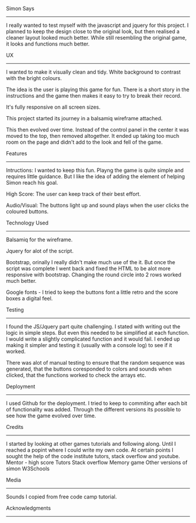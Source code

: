 Simon Says
*****
I really wanted to test myself with the javascript and jquery for this project. 
I planned to keep the design close to the original look, but then realised a cleaner layout looked much better. 
While still resembling the original game, it looks and functions much better. 

UX
*****
I wanted to make it visually clean and tidy. White background to contrast with the bright colours.

The idea is the user is playing this game for fun. There is a short story in the instructions and the game then makes it easy to try to break their record.

It's fully responsive on all screen sizes.

This project started its journey in a balsamiq wireframe attached. 

This then evolved over time. Instead of the control panel in the center it was moved to the top, then removed altogether. It ended up taking too much room on the page and didn't add to the look and fell of the game. 

Features
****
Intructions: I wanted to keep this fun. Playng the game is quite simple and requires little guidance. But I like the idea of adding the element of helping Simon reach his goal.

High Score: The user can keep track of their best effort.

Audio/Visual: The buttons light up and sound plays when the user clicks the coloured buttons.


Technology Used
****
Balsamiq for the wireframe.

Jquery for alot of the script.

Bootstrap, orinally I really didn't make much use of the it. But once the script was complete I went back and fixed the HTML to be alot more
responsive with bootstrap. Changing the round circle into 2 rows worked much better.

Google fonts - I tried to keep the buttons font a little retro and the score boxes a digital feel. 


Testing
****
I found the JS/Jquery part quite challenging. I stated with writing out the logic in simple steps. 
But even this needed to be simplified at each function. I would write a slightly complicated function and it would fail. 
I ended up making it simpler and testing it (usually with a console log) to see if it worked. 

There was alot of manual testing to ensure that the random sequence was generated, that the buttons coresponded to colors and sounds when clicked, that the functions worked to check the arrays etc.


Deployment
****
I used Github for the deployment. I tried to keep to commiting after each bit of functionality was added. Through the different versions its possible to see how the game evolved over time.

Credits
****
I started by looking at other games tutorials and following along. Until I reached a popint where I could write my own code. At certain points I sought the help of the code institute tutors, stack overflow and youtube.
Mentor - high score
Tutors
Stack overflow
Memory game
Other versions of simon 
W3Schools


Media
****

Sounds I copied from free code camp tutorial.


Acknowledgments
******

